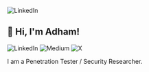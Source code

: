 ![LinkedIn](https://i.ibb.co/60xc9hXW/1000336019.jpg)
## 👋 Hi, I'm Adham!
![LinkedIn](https://img.shields.io/badge/linkedin-%230077B5.svg?style=for-the-badge&logo=linkedin&logoColor=white/https://linkedin.com/in/adhaamashraf)
![Medium](https://img.shields.io/badge/Medium-12100E?style=for-the-badge&logo=medium&logoColor=white)
![X](https://img.shields.io/badge/X-%23000000.svg?style=for-the-badge&logo=X&logoColor=white)

I am a Penetration Tester / Security Researcher.
